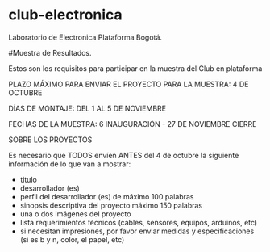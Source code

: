 club-electronica
================

Laboratorio de Electronica Plataforma Bogotá.


#Muestra de Resultados.

Estos son los requisitos para participar en la muestra del Club en plataforma

PLAZO MÁXIMO PARA ENVIAR EL PROYECTO PARA LA MUESTRA: 4 DE OCTUBRE

DÍAS DE MONTAJE: DEL 1 AL 5 DE NOVIEMBRE 

FECHAS DE LA MUESTRA: 6 INAUGURACIÓN - 27 DE NOVIEMBRE CIERRE

SOBRE LOS PROYECTOS

Es necesario que TODOS envíen ANTES del 4 de octubre la siguiente información de lo que van a mostrar:

 * titulo
 * desarrollador (es)
 * perfil del desarrollador (es) de máximo 100 palabras
 * sinopsis descriptiva del proyecto máximo 150 palabras
 * una o dos imágenes del proyecto
 * lista requerimientos técnicos (cables, sensores, equipos, arduinos, etc)
 * si necesitan impresiones, por favor enviar medidas y especificaciones (si es b y n, color, el papel, etc)
